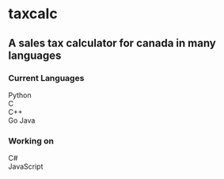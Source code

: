 # taxcalc

## A sales tax calculator for canada in many languages

### Current Languages
Python  
C  
C++  
Go
Java

### Working on
C#  
JavaScript

